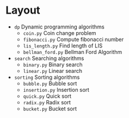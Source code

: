 # Layout
- `dp` Dynamic programming algorithms
    - `coin.py` Coin change problem
    - `fibonacci.py` Compute fibonacci number
    - `lis_length.py` Find length of LIS
    - `bellman_ford.py` Bellman Ford Algorithm
- `search` Searching algorithms
    - `binary.py` Binary search
    - `linear.py` Linear search
- `sorting` Sorting algorithms
    - `bubble.py` Bubble sort
    - `insertion.py` Insertion sort
    - `quick.py` Quick sort
    - `radix.py` Radix sort
    - `bucket.py` Bucket sort
